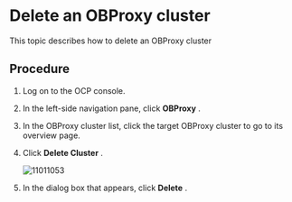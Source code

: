 Delete an OBProxy cluster 
==============================================

This topic describes how to delete an OBProxy cluster 

Procedure 
------------------------------

1. Log on to the OCP console.

   

2. In the left-side navigation pane, click **OBProxy** .

   

3. In the OBProxy cluster list, click the target OBProxy cluster to go to its overview page.

   

4. Click **Delete Cluster** .

   ![11011053](https://help-static-aliyun-doc.aliyuncs.com/assets/img/en-US/0659917361/p345980.png)
   

5. In the dialog box that appears, click **Delete** .

   



